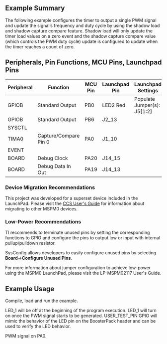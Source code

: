 ## Example Summary

The following example configures the timer to output a single PWM signal and update
the signal’s frequency and duty cycle by using the shadow load and shadow capture
compare feature. Shadow load will only update the timer load values on a zero event
and the shadow capture compare value (which controls the PWM duty cycle) update
is configured to update when the timer reaches a count of zero.

## Peripherals, Pin Functions, MCU Pins, Launchpad Pins
| Peripheral | Function | MCU Pin | Launchpad Pin | Launchpad Settings |
| --- | --- | --- | --- | --- |
| GPIOB | Standard Output | PB0 | LED2 Red | Populate Jumper(s): J5[1:2] |
| GPIOB | Standard Output | PB6 | J2_13 | |
| SYSCTL |  |  |  |  |
| TIMA0 | Capture/Compare Pin 0 | PA0 | J1_10 |  |
| EVENT |  |  |  |  |
| BOARD | Debug Clock | PA20 | J14_15 |  |
| BOARD | Debug Data In Out | PA19 | J14_13 |  |

### Device Migration Recommendations
This project was developed for a superset device included in the LaunchPad. Please
visit the [CCS User's Guide](https://software-dl.ti.com/msp430/esd/MSPM0-SDK/latest/docs/english/tools/ccs_ide_guide/doc_guide/doc_guide-srcs/ccs_ide_guide.html#sysconfig-project-migration)
for information about migrating to other MSPM0 devices.

### Low-Power Recommendations
TI recommends to terminate unused pins by setting the corresponding functions to
GPIO and configure the pins to output low or input with internal
pullup/pulldown resistor.

SysConfig allows developers to easily configure unused pins by selecting **Board**→**Configure Unused Pins**.

For more information about jumper configuration to achieve low-power using the
MSPM0 LaunchPad, please visit the LP-MSPM02117 User's Guide.

## Example Usage
Compile, load and run the example.

LED_1 will be off at the beginning of the program execution. LED_1 will turn on
once the PWM signal starts to be generated.
USER_TEST_PIN GPIO will mimic the behavior of the LED pin on the
BoosterPack header and can be used to verify the LED behavior.

PWM signal on PA0.
